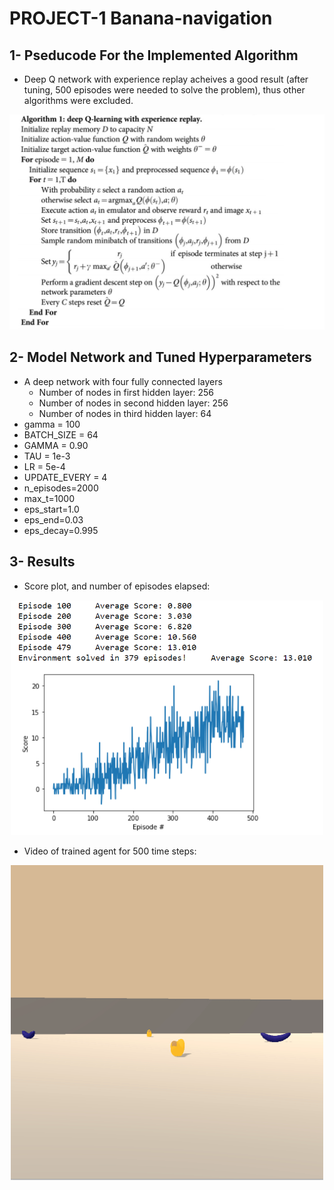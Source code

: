 
# PROJECT-1 Banana-navigation

## 1- Pseducode For the Implemented Algorithm
* Deep Q network with experience replay acheives a good result (after tuning, 500 episodes were needed to solve the problem), thus other algorithms were excluded. 
<p align="center">
    <img src="/images/dqn.png" width=700>
</P>

## 2- Model Network and Tuned Hyperparameters 
* A deep network with four fully connected layers
    - Number of nodes in first hidden layer:    256
    - Number of nodes in second hidden layer:   256
    - Number of nodes in third hidden layer:    64
* gamma = 100
* BATCH_SIZE = 64
* GAMMA = 0.90  
* TAU = 1e-3
* LR = 5e-4
* UPDATE_EVERY = 4
* n_episodes=2000 
* max_t=1000 
* eps_start=1.0 
* eps_end=0.03 
* eps_decay=0.995

## 3- Results
* Score plot, and number of episodes elapsed:
<p align="center">
    <img src="/images/score.png" width=500>
</P>

* Video of trained agent for 500 time steps:
<p align="center">
    <img src="/images/test_video.gif" width=500>
</P>
